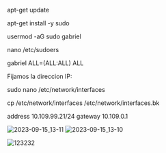 
apt-get update 

apt-get install -y sudo

usermod -aG sudo gabriel

nano /etc/sudoers

gabriel ALL=(ALL:ALL) ALL

Fijamos la direccion IP: 

sudo nano /etc/network/interfaces

cp /etc/network/interfaces /etc/network/interfaces.bk

  address 10.109.99.21/24
  gateway 10.109.0.1

![2023-09-15_13-11](https://github.com/SaruGGS/SaruGGS/assets/93264560/372af05f-6aab-424c-9dfe-a4c975ee52d3)
![2023-09-15_13-10](https://github.com/SaruGGS/SaruGGS/assets/93264560/49050c0d-527c-4aac-929e-160c9c222305)


![123232](https://github.com/SaruGGS/SaruGGS/assets/93264560/8674a658-af66-43b1-9aff-e6153de5316f)

